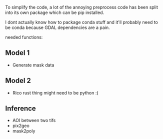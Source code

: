 To simplify the code, a lot of the annoying preprocess code has been split into its own package which can be pip installed.


I dont actually know how to package conda stuff and it'll probably need to be conda because GDAL dependencies are a pain.

needed functions:

## Model 1
* Generate mask data
## Model 2
* Rico rust thing might need to be python :(


## Inference
* AOI between two tifs
* pix2geo
* mask2poly